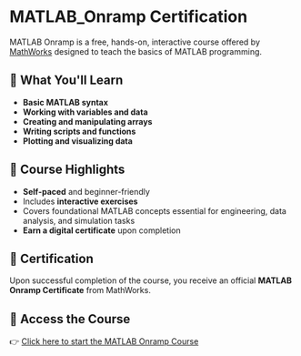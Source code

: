 # MATLAB_Onramp Certification


MATLAB Onramp is a free, hands-on, interactive course offered by [MathWorks](https://www.mathworks.com/) designed to teach the basics of MATLAB programming.

## 🧠 What You'll Learn
- **Basic MATLAB syntax**
- **Working with variables and data**
- **Creating and manipulating arrays**
- **Writing scripts and functions**
- **Plotting and visualizing data**

## 🎯 Course Highlights
- **Self-paced** and beginner-friendly
- Includes **interactive exercises**
- Covers foundational MATLAB concepts essential for engineering, data analysis, and simulation tasks
- **Earn a digital certificate** upon completion

## 📜 Certification
Upon successful completion of the course, you receive an official **MATLAB Onramp Certificate** from MathWorks.

## 🔗 Access the Course
👉 [Click here to start the MATLAB Onramp Course]([https://matlabacademy.mathworks.com/details/matlab-onramp/getting-started])
